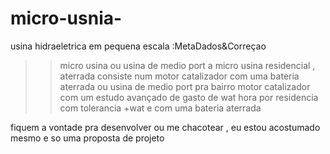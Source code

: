 # micro-usnia-
usina hidraeletrica em pequena escala 
:MetaDados&Correçao
>>micro usina ou usina de medio port
a micro usina residencial , aterrada 
>>consiste num motor catalizador com uma bateria aterrada 
ou
usina de medio port pra bairro 
>>motor catalizador com um estudo avançado de gasto de wat hora por residencia com tolerancia +wat 
e com uma bateria aterrada
 
 fiquem a vontade pra desenvolver ou me chacotear , eu estou acostumado mesmo e so uma proposta de projeto 
